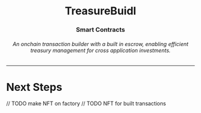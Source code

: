 <div align="center">
    <h1>TreasureBuidl</h1>
    <h3>Smart Contracts</h3>
    <h6>
        An onchain transaction builder with a built in escrow, enabling efficient treasury management for cross application investments. 
    </h6>
</div>

---

# Next Steps

// TODO make NFT on factory 
// TODO NFT for built transactions 

